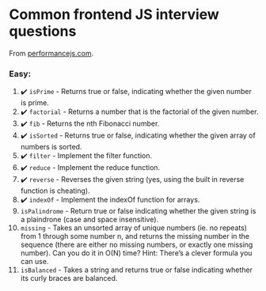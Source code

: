 # Common frontend JS interview questions 

From [performancejs.com](https://performancejs.com/post/hde6d32/The-Best-Frontend-JavaScript-Interview-Questions-(Written-by-a-Frontend-Engineer)).

### Easy:
1. :heavy_check_mark: `isPrime` - Returns true or false, indicating whether the given number is prime.
2. :heavy_check_mark: `factorial` - Returns a number that is the factorial of the given number.
3. :heavy_check_mark: `fib` - Returns the nth Fibonacci number. 
4. :heavy_check_mark: `isSorted` - Returns true or false, indicating whether the given array of numbers is sorted. 
5. :heavy_check_mark: `filter` - Implement the filter function.
6. :heavy_check_mark: `reduce` - Implement the reduce function.
7. :heavy_check_mark: `reverse` - Reverses the given string (yes, using the built in reverse function is cheating).
8. :heavy_check_mark: `indexOf` - Implement the indexOf function for arrays.
9. `isPalindrome` - Return true or false indicating whether the given string is a plaindrone (case and space insensitive).
10. `missing` - Takes an unsorted array of unique numbers (ie. no repeats) from 1 through some number n, and returns the missing number in the sequence (there are either no missing numbers, or exactly one missing number). Can you do it in O(N) time? Hint: There’s a clever formula you can use.
11. `isBalanced` - Takes a string and returns true or false indicating whether its curly braces are balanced.

